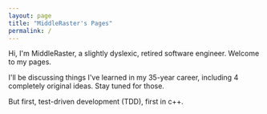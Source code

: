 ```yaml
---
layout: page
title: "MiddleRaster's Pages"
permalink: /
---
```


Hi, I'm MiddleRaster, a slightly dyslexic, retired software engineer.
Welcome to my pages.

I'll be discussing things I've learned in my 35-year career, 
including 4 completely original ideas. Stay tuned for those.

But first, test-driven development (TDD), first in c++.
